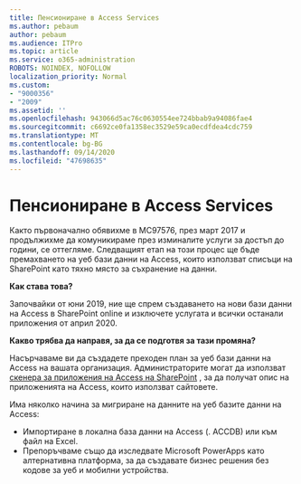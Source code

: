 ```yaml
---
title: Пенсиониране в Access Services
ms.author: pebaum
author: pebaum
ms.audience: ITPro
ms.topic: article
ms.service: o365-administration
ROBOTS: NOINDEX, NOFOLLOW
localization_priority: Normal
ms.custom:
- "9000356"
- "2009"
ms.assetid: ''
ms.openlocfilehash: 943066d5ac76c0630554ee724bbab9a94086fae4
ms.sourcegitcommit: c6692ce0fa1358ec3529e59ca0ecdfdea4cdc759
ms.translationtype: MT
ms.contentlocale: bg-BG
ms.lasthandoff: 09/14/2020
ms.locfileid: "47698635"
---
```

# <a name="access-services-retirement"></a>Пенсиониране в Access Services

Както първоначално обявихме в MC97576, през март 2017 и продължихме да комуникираме през изминалите услуги за достъп до години, се оттегляме. Следващият етап на този процес ще бъде премахването на уеб бази данни на Access, които използват списъци на SharePoint като тяхно място за съхранение на данни.

**Как става това?**

Започвайки от юни 2019, ние ще спрем създаването на нови бази данни на Access в SharePoint online и изключете услугата и всички останали приложения от април 2020.

**Какво трябва да направя, за да се подготвя за тази промяна?**

Насърчаваме ви да създадете преходен план за уеб бази данни на Access на вашата организация. Администраторите могат да използват [скенера за приложения на Access на SharePoint](https://github.com/SharePoint/PnP-Tools/tree/master/Solutions/SharePoint.AccessApp.Scanner) , за да получат опис на приложенията на Access, които използват сайтовете.

Има няколко начина за мигриране на данните на уеб базите данни на Access:

- Импортиране в локална база данни на Access (. ACCDB) или към файл на Excel.
- Препоръчваме също да изследвате Microsoft PowerApps като алтернативна платформа, за да създавате бизнес решения без кодове за уеб и мобилни устройства.